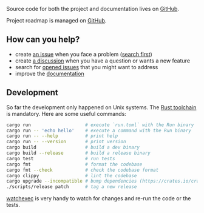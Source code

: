 Source code for both the project and documentation lives on [GitHub](https://github.com/aymericbeaumet/run).

Project roadmap is managed on [GitHub](https://github.com/users/aymericbeaumet/projects/1).

## How can you help?

- create [an issue](https://github.com/aymericbeaumet/run/issues/new) when you face a problem ([search first](https://github.com/aymericbeaumet/run/issues))
- create [a discussion](https://github.com/aymericbeaumet/run/discussions/new/choose) when you have a question or wants a new feature
- search for [opened issues](https://github.com/aymericbeaumet/run/issues?q=is%3Aissue+is%3Aopen) that you might want to address
- improve the [documentation](https://github.com/aymericbeaumet/run/tree/master/docs)

## Development

So far the development only happened on Unix systems. The [Rust toolchain](https://www.rust-lang.org/tools/install) is mandatory. Here are some useful commands:

```bash
cargo run                    # execute `run.toml` with the Run binary
cargo run -- 'echo hello'    # execute a command with the Run binary
cargo run -- --help          # print help
cargo run -- --version       # print version
cargo build                  # build a dev binary
cargo build --release        # build a release binary
cargo test                   # run tests
cargo fmt                    # format the codebase
cargo fmt --check            # check the codebase format
cargo clippy                 # lint the codebase
cargo upgrade --incompatible # bump dependencies (https://crates.io/crates/cargo-edit)
./scripts/release patch      # tag a new release
```

[watchexec](https://github.com/watchexec/watchexec) is very handy to watch for changes and re-run the code or the tests.
